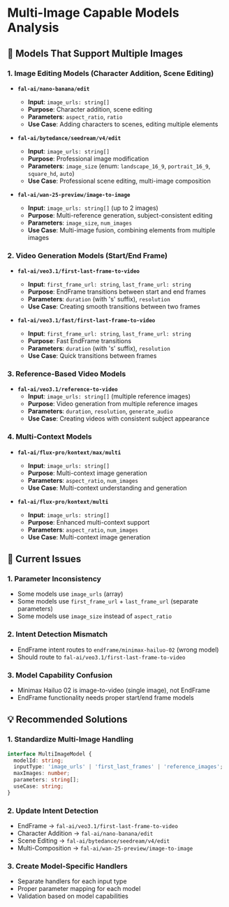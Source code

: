 # Multi-Image Capable Models Analysis

## 🎯 Models That Support Multiple Images

### 1. **Image Editing Models** (Character Addition, Scene Editing)
- **`fal-ai/nano-banana/edit`**
  - **Input**: `image_urls: string[]`
  - **Purpose**: Character addition, scene editing
  - **Parameters**: `aspect_ratio`, `ratio`
  - **Use Case**: Adding characters to scenes, editing multiple elements

- **`fal-ai/bytedance/seedream/v4/edit`**
  - **Input**: `image_urls: string[]`
  - **Purpose**: Professional image modification
  - **Parameters**: `image_size` (enum: `landscape_16_9`, `portrait_16_9`, `square_hd`, `auto`)
  - **Use Case**: Professional scene editing, multi-image composition

- **`fal-ai/wan-25-preview/image-to-image`**
  - **Input**: `image_urls: string[]` (up to 2 images)
  - **Purpose**: Multi-reference generation, subject-consistent editing
  - **Parameters**: `image_size`, `num_images`
  - **Use Case**: Multi-image fusion, combining elements from multiple images

### 2. **Video Generation Models** (Start/End Frame)
- **`fal-ai/veo3.1/first-last-frame-to-video`**
  - **Input**: `first_frame_url: string`, `last_frame_url: string`
  - **Purpose**: EndFrame transitions between start and end frames
  - **Parameters**: `duration` (with 's' suffix), `resolution`
  - **Use Case**: Creating smooth transitions between two frames

- **`fal-ai/veo3.1/fast/first-last-frame-to-video`**
  - **Input**: `first_frame_url: string`, `last_frame_url: string`
  - **Purpose**: Fast EndFrame transitions
  - **Parameters**: `duration` (with 's' suffix), `resolution`
  - **Use Case**: Quick transitions between frames

### 3. **Reference-Based Video Models**
- **`fal-ai/veo3.1/reference-to-video`**
  - **Input**: `image_urls: string[]` (multiple reference images)
  - **Purpose**: Video generation from multiple reference images
  - **Parameters**: `duration`, `resolution`, `generate_audio`
  - **Use Case**: Creating videos with consistent subject appearance

### 4. **Multi-Context Models**
- **`fal-ai/flux-pro/kontext/max/multi`**
  - **Input**: `image_urls: string[]`
  - **Purpose**: Multi-context image generation
  - **Parameters**: `aspect_ratio`, `num_images`
  - **Use Case**: Multi-context understanding and generation

- **`fal-ai/flux-pro/kontext/multi`**
  - **Input**: `image_urls: string[]`
  - **Purpose**: Enhanced multi-context support
  - **Parameters**: `aspect_ratio`, `num_images`
  - **Use Case**: Multi-context image generation

## 🚨 Current Issues

### 1. **Parameter Inconsistency**
- Some models use `image_urls` (array)
- Some models use `first_frame_url` + `last_frame_url` (separate parameters)
- Some models use `image_size` instead of `aspect_ratio`

### 2. **Intent Detection Mismatch**
- EndFrame intent routes to `endframe/minimax-hailuo-02` (wrong model)
- Should route to `fal-ai/veo3.1/first-last-frame-to-video`

### 3. **Model Capability Confusion**
- Minimax Hailuo 02 is image-to-video (single image), not EndFrame
- EndFrame functionality needs proper start/end frame models

## 💡 Recommended Solutions

### 1. **Standardize Multi-Image Handling**
```typescript
interface MultiImageModel {
  modelId: string;
  inputType: 'image_urls' | 'first_last_frames' | 'reference_images';
  maxImages: number;
  parameters: string[];
  useCase: string;
}
```

### 2. **Update Intent Detection**
- EndFrame → `fal-ai/veo3.1/first-last-frame-to-video`
- Character Addition → `fal-ai/nano-banana/edit`
- Scene Editing → `fal-ai/bytedance/seedream/v4/edit`
- Multi-Composition → `fal-ai/wan-25-preview/image-to-image`

### 3. **Create Model-Specific Handlers**
- Separate handlers for each input type
- Proper parameter mapping for each model
- Validation based on model capabilities
